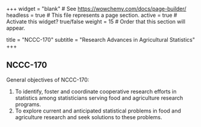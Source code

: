 +++
widget = "blank"  # See https://wowchemy.com/docs/page-builder/
headless = true  # This file represents a page section.
active = true  # Activate this widget? true/false
weight = 15  # Order that this section will appear.

title = "NCCC-170"
subtitle = "Research Advances in Agricultural Statistics"
+++

## NCCC-170

General objectives of NCCC-170:

1. To identify, foster and coordinate cooperative research efforts in statistics among statisticians serving food and agriculture research programs.
2. To explore current and anticipated statistical problems in food and agriculture research and seek solutions to these problems.